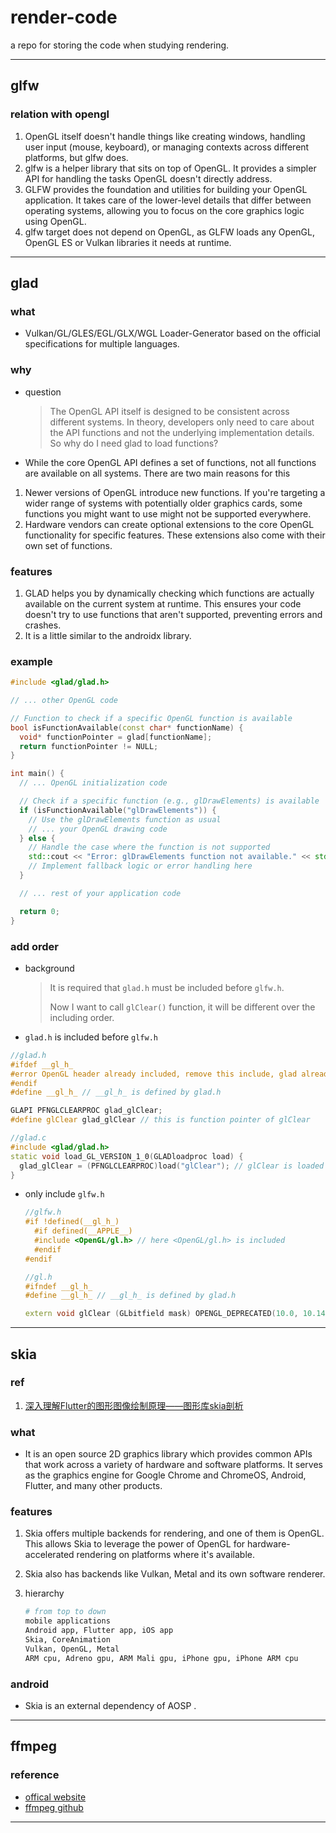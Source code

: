 # render-code
a repo for storing the code when studying rendering.

***

## glfw

### relation with opengl

1. OpenGL itself doesn't handle things like creating windows, handling user input (mouse, keyboard), or managing contexts across different platforms, but glfw does.
2. glfw is a helper library that sits on top of OpenGL. It provides a simpler API for handling the tasks OpenGL doesn't directly address.
3. GLFW provides the foundation and utilities for building your OpenGL application. It takes care of the lower-level details that differ between operating systems, allowing you to focus on the core graphics logic using OpenGL.
4. glfw target does not depend on OpenGL, as GLFW loads any OpenGL, OpenGL ES or Vulkan libraries it needs at runtime.

***

## glad

### what

* Vulkan/GL/GLES/EGL/GLX/WGL Loader-Generator based on the official specifications for multiple languages.

### why

* question

  > The OpenGL API itself is designed to be consistent across different systems. In theory, developers only need to care about the API functions and not the underlying implementation details. So why do I need glad to load functions?

*  While the core OpenGL API defines a set of functions, not all functions are available on all systems. There are two main reasons for this

  1. Newer versions of OpenGL introduce new functions. If you're targeting a wider range of systems with potentially older graphics cards, some functions you might want to use might not be supported everywhere.
  2. Hardware vendors can create optional extensions to the core OpenGL functionality for specific features. These extensions also come with their own set of functions.

### features

1. GLAD helps you by dynamically checking which functions are actually available on the current system at runtime. This ensures your code doesn't try to use functions that aren't supported, preventing errors and crashes.
2. It is a little similar to the androidx library.

### example

```c++
#include <glad/glad.h>

// ... other OpenGL code

// Function to check if a specific OpenGL function is available
bool isFunctionAvailable(const char* functionName) {
  void* functionPointer = glad[functionName];
  return functionPointer != NULL;
}

int main() {
  // ... OpenGL initialization code

  // Check if a specific function (e.g., glDrawElements) is available
  if (isFunctionAvailable("glDrawElements")) {
    // Use the glDrawElements function as usual
    // ... your OpenGL drawing code
  } else {
    // Handle the case where the function is not supported
    std::cout << "Error: glDrawElements function not available." << std::endl;
    // Implement fallback logic or error handling here
  }

  // ... rest of your application code

  return 0;
}
```

### add order

* background

  > It is required that `glad.h` must be included before `glfw.h`.
  >
  > Now I want to call `glClear()` function, it will be different over the including order.

*  `glad.h` is included before `glfw.h`

  ```c++
  //glad.h
  #ifdef __gl_h_
  #error OpenGL header already included, remove this include, glad already provides it
  #endif
  #define __gl_h_ // __gl_h_ is defined by glad.h
  
  GLAPI PFNGLCLEARPROC glad_glClear;
  #define glClear glad_glClear // this is function pointer of glClear
  
  //glad.c
  #include <glad/glad.h>
  static void load_GL_VERSION_1_0(GLADloadproc load) {
    glad_glClear = (PFNGLCLEARPROC)load("glClear"); // glClear is loaded dynamicly
  }
  ```

* only include `glfw.h`

  ```c++
  //glfw.h
  #if !defined(__gl_h_)
  	#if defined(__APPLE__)
    #include <OpenGL/gl.h> // here <OpenGL/gl.h> is included
  	#endif
  #endif
  
  //gl.h
  #ifndef __gl_h_
  #define __gl_h_ // __gl_h_ is defined by glad.h
  
  extern void glClear (GLbitfield mask) OPENGL_DEPRECATED(10.0, 10.14);
  ```

***

## skia

### ref

1. [深入理解Flutter的图形图像绘制原理——图形库skia剖析](https://juejin.cn/post/6914188284126035981)

### what

* It is an open source 2D graphics library which provides common APIs that work across a variety of hardware and software platforms. It serves as the graphics engine for Google Chrome and ChromeOS, Android, Flutter, and many other products.

### features

1. Skia offers multiple backends for rendering, and one of them is OpenGL. This allows Skia to leverage the power of OpenGL for hardware-accelerated rendering on platforms where it's available.

2. Skia also has backends like Vulkan, Metal and its own software renderer.

3. hierarchy

   ```bash
   # from top to down
   mobile applications
   Android app, Flutter app, iOS app
   Skia, CoreAnimation
   Vulkan, OpenGL, Metal
   ARM cpu, Adreno gpu, ARM Mali gpu, iPhone gpu, iPhone ARM cpu

### android

* Skia is an external dependency of AOSP .

***

## ffmpeg

### reference

* [offical website](https://ffmpeg.org/)
* [ffmpeg github](https://github.com/FFmpeg/FFmpeg)

***

